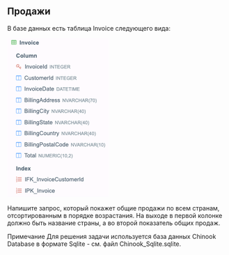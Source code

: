 ## Продажи

В базе данных есть таблица Invoice следующего вида:


![schema](misc/images/sql.png)

Напишите запрос, который покажет общие продажи по всем странам, отсортированным в порядке возрастания. На выходе в первой колонке должно быть название страны, а во второй показатель общих продаж.

Примечание
Для решения задачи используется база данных Chinook Database в формате Sqlite - см. файл  Chinook_Sqlite.sqlite.
